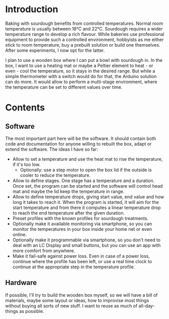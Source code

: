 # Introduction

Baking with sourdough benefits from controlled temperatures. Normal room temperature is usually between 18°C and 22°C. Sourdough requires a wider 
temperature range to develop a rich flavour. While bakeries use professional equipment to provide such a controlled environment, hobbyists as me 
either stick to room temperature, buy a prebuilt solution or build one themselves. After some experiments, I now opt for the latter. 

I plan to use a wooden box where I can put a bowl with sourdough in. In the box, I want to use a heating mat or maybe a Peltier element to heat - 
or even - cool the temperature, so it stays in the desired range. But while a simple thermometer with a switch would do for that, the Arduino solution 
can do more. It would allow to perform a multi-stage environment, where the temperature can be set to different values over time. 

# Contents
## Software
The most important part here will be the software. It should contain both code and documentation for anyone willing to rebuilt the box, adapt or extend
the software. The ideas I have so far:
- Allow to set a temperature and use the heat mat to rise the temperature, if it's too low. 
  - Optionally: use a step motor to open the box lid if the outside is cooler to reduce the temperature. 
- Allow to define stages. One stage has a temperature and a duration. Once set, the program can be started and the software will control head mat and maybe
the lid keep the temperature in range. 
- Allow to define temperature drops, giving start value, end value and how long it takes to reach it. When the program is started, it will aim for the start 
temperature and from there it computes a linear temperature drop to reach the end temperature after the given duration.
- Preset profiles with the known profiles for sourdough treatments. 
- Optionally make it available monitoring via smartphone, so you can monitor the temperatures in your box inside your home net or even online. 
- Optionally make it programmable via smartphone, so you don't need to deal with an LC Display and small buttons, but you can use an app with more comfort from anywhere.
- Make it fail-safe against power loss. Even in case of a power loss, continue where the profile has been left, or use a real time clock to continue at 
the appropriate step in the temperature profile.

## Hardware
If possible, I'll try to build the wooden box myself, so we will have a bill of materials, maybe some layout or ideas, how to improvise most things without buying all 
sorts of new stuff. I want to reuse as much of all-day-things as possible. 
